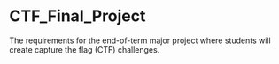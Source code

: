 # CTF_Final_Project
The requirements for the end-of-term major project where students will create capture the flag (CTF) challenges.
